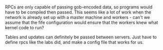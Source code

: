 RPCs are only capable of passing gob-encoded data, so programs would have to be compiled then passed. This seems like a lot of work when the network is already set up with a master machine and workers - can't we assume that the fife configuration would ensure that the workers knew what kernel code to run? 

Tables and updates can definitely be passed between servers. Just have to define rpcs like the labs did, and make a config file that works for us. 
